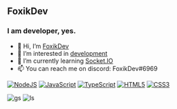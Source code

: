 ## FoxikDev
### I am developer, yes. 
- 👋 Hi, I’m [FoxikDev](https://foxikdev.eu/)
- 👀 I’m interested in [development](https://en.wikipedia.org/wiki/Software_development)
- 🌱 I’m currently learning [Socket.IO](https://socket.io)
- 📫 You can reach me on discord: FoxikDev#6969

[<img alt="NodeJS" src="https://img.shields.io/badge/node.js%20-%2343853D.svg?&style=for-the-badge&logo=node.js&logoColor=white"/>](https://nodejs.org)
[<img alt="JavaScript" src="https://img.shields.io/badge/javascript%20-%23323330.svg?&style=for-the-badge&logo=javascript&logoColor=%23F7DF1E"/>](https://www.javascript.com)
[<img alt="TypeScript" src="https://img.shields.io/badge/typescript%20-%23007ACC.svg?&style=for-the-badge&logo=typescript&logoColor=white"/>](https://typescriptlang.org)
[<img alt="HTML5" src="https://img.shields.io/badge/html5%20-%23E34F26.svg?&style=for-the-badge&logo=html5&logoColor=white"/>](https://en.wikipedia.org/wiki/HTML5)
[<img alt="CSS3" src="https://img.shields.io/badge/css3%20-%231572B6.svg?&style=for-the-badge&logo=css3&logoColor=white"/>](https://en.wikipedia.org/wiki/CSS)

![gs](https://github-readme-stats.vercel.app/api?username=foxikdev&show_icons=true&theme=dark)
![ls](https://github-readme-stats.vercel.app/api/top-langs/?username=foxikdev&theme=dark)
